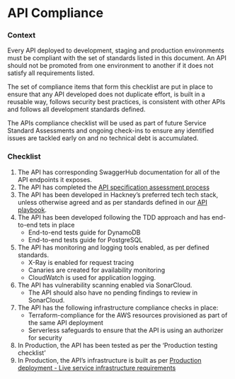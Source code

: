 # API Compliance

### Context
Every API deployed to development, staging and production environments must be compliant with the set of standards listed in this document. An API should not be promoted from one environment to another if it does not satisfy all requirements listed.

The set of compliance items that form this checklist are put in place to ensure that any API developed does not duplicate effort, is built in a reusable way, follows security best practices, is consistent with other APIs and follows all development standards defined.

The APIs compliance checklist will be used as part of future Service Standard Assessments and ongoing check-ins to ensure any identified issues are tackled early on and no technical debt is accumulated.

### Checklist
1. The API has corresponding SwaggerHub documentation for all of the API endpoints it exposes.
2. The API has completed the [API specification assessment process](../../api-specifications/assessment_process.md)
3. The API has been developed in Hackney’s preferred tech tech stack, unless otherwise agreed and as per standards defined in our [API playbook](../README.md).
4. The API has been developed following the TDD approach and has end-to-end tets in place
    - End-to-end tests guide for DynamoDB
    - End-to-end tests guide for PostgreSQL
5. The API has monitoring and logging tools enabled, as per defined standards.
    - X-Ray is enabled for request tracing
    - Canaries are created for availability monitoring
    - CloudWatch is used for application logging.
6. The API has vulnerability scanning enabled via SonarCloud.
    - The API should also have no pending findings to review in SonarCloud.
7. The API has the following infrastructure compliance checks in place:
    - Terraform-compliance for the AWS resources provisioned as part of the same API deployment
    - Serverless safeguards to ensure that the API is using an authorizer for security
8. In Production, the API has been tested as per the ‘Production testing checklist’
9. In Production, the API’s infrastructure is built as per [Production deployment - Live service infrastructure requirements](https://docs.google.com/document/d/1UrT6u4j8AlyPf-aD_E4c30uH27MJgIJoVxYR9kKGzFw/edit)

